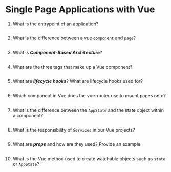 # Single Page Applications with Vue

1. What is the entrypoint of an application?
<!-- enter you answer in the space below -->
```

```

2. What is the difference between a vue `component` and `page`?
<!-- enter you answer in the space below -->
```

```

3. What is ***Component-Based Architecture***?
<!-- enter you answer in the space below -->
```

```

4. What are the three tags that make up a Vue component?
<!-- enter you answer in the space below -->
```

```

5. What are ***lifecycle hooks***? What are lifecycle hooks used for?
<!-- enter you answer in the space below -->
```

```

6. Which component in Vue does the vue-router use to mount pages onto?
<!-- enter you answer in the space below -->
```

```

7. What is the difference between the `AppState` and the state object within a component?
<!-- enter you answer in the space below -->
```

```

8. What is the responsibility of `Services` in our Vue projects?
<!-- enter you answer in the space below -->
```

```

9. What are ***props*** and how are they used? Provide an example
<!-- enter you answer in the space below -->
```

```

10. What is the Vue method used to create watchable objects such as `state` or `AppState`?
<!-- enter you answer in the space below -->
```

```